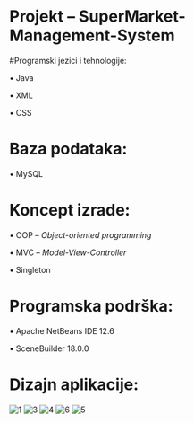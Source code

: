 # Projekt – SuperMarket-Management-System

#Programski jezici i tehnologije:

• Java

• XML

• CSS

# Baza podataka:

• MySQL

# Koncept izrade:

• OOP – *Object-oriented programming*

• MVC – *Model-View-Controller*

• Singleton

# Programska podrška:

• Apache NetBeans IDE 12.6

• SceneBuilder 18.0.0

# Dizajn aplikacije:

![1](https://user-images.githubusercontent.com/45989263/76685614-d4e3b900-661d-11ea-93c1-ab8396ed3fe0.png)
![3](https://user-images.githubusercontent.com/45989263/76685654-1aa08180-661e-11ea-9e8f-af807aeac7ed.png)
![4](https://user-images.githubusercontent.com/45989263/76685659-2ab86100-661e-11ea-83fc-22c91293cfe1.png)
![6](https://user-images.githubusercontent.com/45989263/76685667-3b68d700-661e-11ea-8fc9-86ae9d34387d.png)
![5](https://user-images.githubusercontent.com/45989263/76685680-52a7c480-661e-11ea-990d-58b27031e85b.png)




